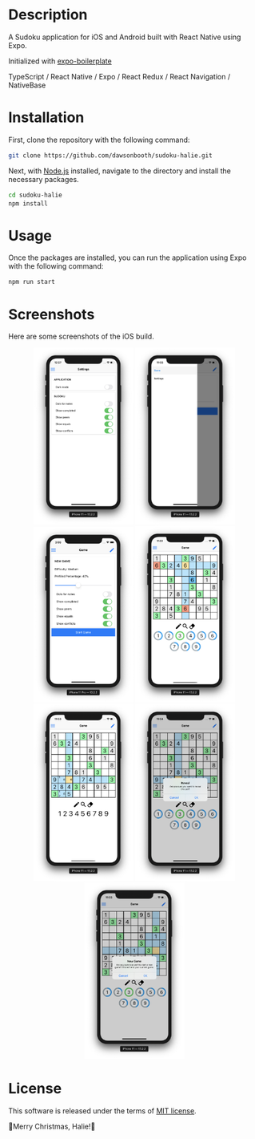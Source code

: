 # Description

A Sudoku application for iOS and Android built with React Native using Expo.

Initialized with [expo-boilerplate](https://github.com/dawsonbooth/expo-boilerplate)

TypeScript / React Native / Expo / React Redux / React Navigation / NativeBase

# Installation

First, clone the repository with the following command:

```bash
git clone https://github.com/dawsonbooth/sudoku-halie.git
```

Next, with [Node.js](https://nodejs.org/en/download/) installed, navigate to the directory and install the necessary packages.

```bash
cd sudoku-halie
npm install
```

# Usage

Once the packages are installed, you can run the application using Expo with the following command:

```bash
npm run start
```

# Screenshots

Here are some screenshots of the iOS build.

<div float="left" align="middle">
  <img src="assets/screenshots/settings.png" width="200" />
  <img src="assets/screenshots/drawer.png" width="200"/>
  <img src="assets/screenshots/start_game.png" width="200" />
  <img src="assets/screenshots/game.png" width="200"/>
  <img src="assets/screenshots/notes.png" width="200" />
  <img src="assets/screenshots/reveal.png" width="200"/>
  <img src="assets/screenshots/new_game.png" width="200" />
</div>

# License

This software is released under the terms of [MIT license](LICENSE).

🎄Merry Christmas, Halie!🎁
